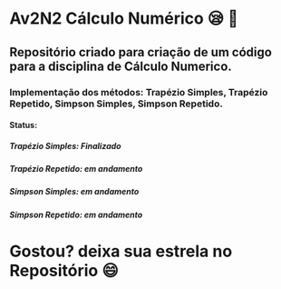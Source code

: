 # Av2N2 Cálculo Numérico :sleepy: :call_me_hand:
## Repositório criado para criação de um código para a disciplina de Cálculo Numerico.

### Implementação dos métodos: Trapézio Simples, Trapézio Repetido, Simpson Simples, Simpson Repetido.

#### Status: 
##### Trapézio Simples: Finalizado
##### Trapézio Repetido: em andamento
##### Simpson Simples: em andamento
##### Simpson Repetido: em andamento

# Gostou? deixa sua estrela no Repositório :smile: 
